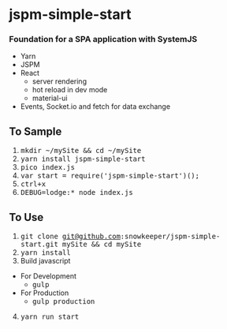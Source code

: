 # jspm-simple-start
### Foundation for a SPA application with SystemJS
* Yarn
* JSPM
* React
  * server rendering
  * hot reload in dev mode
  * material-ui
* Events, Socket.io and fetch for data exchange

## To Sample
1. <kbd>mkdir ~/mySite && cd ~/mySite</kbd>
1. <kbd>yarn install jspm-simple-start</kbd>  
2. <kbd>pico index.js</kbd>
3. <kbd>var start = require('jspm-simple-start')();</kbd>
4. <kbd>ctrl+x</kbd>
5. <kbd>DEBUG=lodge:* node index.js</kbd>  


## To Use
1. <kbd>git clone git@github.com:snowkeeper/jspm-simple-start.git mySite && cd mySite</kbd>
2. <kbd>yarn install</kbd>
3. Build javascript  
  * For Development  
    * <kbd>gulp</kbd>  
  * For Production
    * <kbd>gulp production</kbd>
4. <kbd>yarn run start</kbd>
